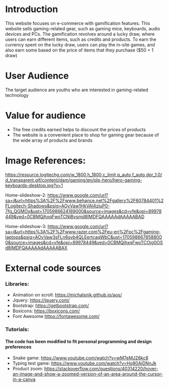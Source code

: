 
# Introduction
This website focuses on e-commerce with gamification features. This website sells gaming-related gear, such as gaming mice, keyboards, audio devices and PCs. The gamification revolves around a lucky draw, where users can earn different items, such as credits and products. To earn the currency spent on the lucky draw, users can play the in-site games, and also earn some based on the price of items that they purchase ($50 = 1 draw)

# User Audience
The target audience are youths who are interested in gaming-related technology

# Value for audience
- The free credits earned helps to discount the prices of products
- The website is a convenient place to shop for gaming gear because of the wide array of products and brands


# Image References: 
https://resource.logitechg.com/w_1800,h_1800,c_limit,q_auto,f_auto,dpr_1.0/d_transparent.gif/content/dam/gaming/en/plp-hero/hero-gaming-keyboards-desktop.jpg?v=1


Home-slideshow-2:
https://www.google.com/url?sa=i&url=https%3A%2F%2Fwww.behance.net%2Fgallery%2F60784401%2FLogitech-Shadows&psig=AOvVaw1HkVAl4zjuP0-7fg_QGMOy&ust=1705986624189000&source=images&cd=vfe&opi=89978449&ved=0CBMQjhxqFwoTCNjBvsmd8IMDFQAAAAAdAAAAABAD

Home-slideshow-3:
https://www.google.com/url?sa=i&url=https%3A%2F%2Fwww.razer.com%2Feu-en%2Fpc%2Fgaming-laptops&psig=AOvVaw3sFLn6svb4QLEertcaqWbC&ust=1705986678588000&source=images&cd=vfe&opi=89978449&ved=0CBMQjhxqFwoTCOjg0OSd8IMDFQAAAAAdAAAAABAX

# External code sources

### Libraries:
 - Animation on scroll:
    https://michalsnik.github.io/aos/
 - Jquery:
    https://jquery.com/
 - Bootstrap:
    https://getbootstrap.com/
 - Boxicons:
    https://boxicons.com/
 - Font Awesome
    https://fontawesome.com/

### Tutorials: 
#### The code has been modified to fit personal programming and design preferences
 - Snake game:
    https://www.youtube.com/watch?v=wM7eMJ26kc8
 - Typing test game:
    https://www.youtube.com/watch?v=Hg80AjDNnJk
 - Product zoom:
    https://stackoverflow.com/questions/40314220/hover-an-image-and-show-a-zoomed-version-of-an-area-around-the-cursor-in-a-canva
    
